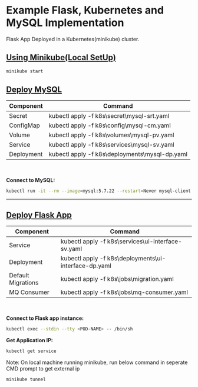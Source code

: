 # Example Flask, Kubernetes and MySQL Implementation

Flask App Deployed in a Kubernetes(minikube) cluster.

## <u>Using Minikube(Local SetUp)</u>

```bash
minikube start
```

## <u>Deploy MySQL</u>

Component | Command
------------ | -------------
Secret | kubectl apply -f k8s\secret\mysql-srt.yaml
ConfigMap | kubectl apply -f k8s\config\mysql-cm.yaml
Volume | kubectl apply -f k8s\volumes\mysql-pv.yaml
Service | kubectl apply -f k8s\services\mysql-sv.yaml
Deployment | kubectl apply -f k8s\deployments\mysql-dp.yaml

<br/>

**Connect to MySQL:**

```bash
kubectl run -it --rm --image=mysql:5.7.22 --restart=Never mysql-client -- mysql -h db -proot
```

---

## <u>Deploy Flask App</u>

Component | Command
------------ | -------------
Service | kubectl apply -f k8s\services\ui-interface-sv.yaml
Deployment | kubectl apply -f k8s\deployments\ui-interface-dp.yaml
Default Migrations | kubectl apply -f k8s\jobs\migration.yaml
MQ Consumer | kubectl apply -f k8s\jobs\mq-consumer.yaml

<br/>

**Connect to Flask app instance:**

```bash
kubectl exec --stdin --tty <POD-NAME> -- /bin/sh
```

**Get Application IP:**

```bash
kubectl get service
```

Note: On local machine running minikube, run below command in seperate CMD prompt to get external ip

```bash
minikube tunnel
```
